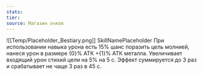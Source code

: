 ```yaml
---
stats: 
tier: 
source: Магазин очков
---
```

![[Temp/Placeholder_Bestiary.png]]
SkillNamePlaceholder
При использовании навыка урона есть 15% шанс поразить цель молнией, нанеся урон в размере {0}% АТК +{1}% АТК металла. Увеличивает входящий урон стихий цели на 5% на 5 с. Эффект суммируется до 3 раз и срабатывает не чаще 3 раз в 45 с.
